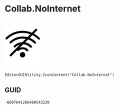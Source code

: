 # Collab.NoInternet
![](/img/Collab.NoInternet.png)

``` CSharp
EditorGUIUtility.IconContent("Collab.NoInternet")
```
## GUID
```
-6607641266460543220
```
